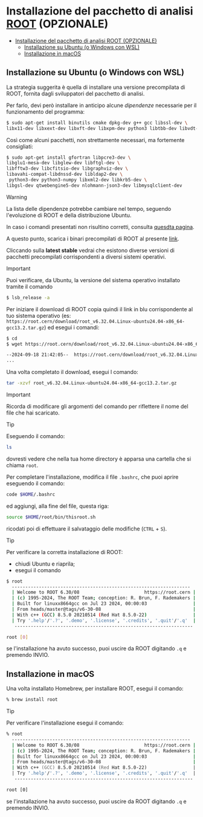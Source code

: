 # Installazione del pacchetto di analisi [ROOT](https://root.cern/) (OPZIONALE)

- [Installazione del pacchetto di analisi ROOT (OPZIONALE)](#installazione-del-pacchetto-di-analisi-root-opzionale)
  - [Installazione su Ubuntu (o Windows con WSL)](#installazione-su-ubuntu-o-windows-con-wsl)
  - [Installazione in macOS](#installazione-in-macos)

## Installazione su Ubuntu (o Windows con WSL)

La strategia suggerita è quella di installare una versione precompilata di ROOT, fornita dagli sviluppatori del
pacchetto di analisi.

Per farlo, devi però installare in anticipo alcune _dipendenze_ necessarie per il funzionamento del programma:

```bash
$ sudo apt-get install binutils cmake dpkg-dev g++ gcc libssl-dev \
libx11-dev libxext-dev libxft-dev libxpm-dev python3 libtbb-dev libvdt-dev libgif-dev
```

Così come alcuni pacchetti, non strettamente necessari, ma fortemente consigliati:

```bash
$ sudo apt-get install gfortran libpcre3-dev \
libglu1-mesa-dev libglew-dev libftgl-dev \
libfftw3-dev libcfitsio-dev libgraphviz-dev \
libavahi-compat-libdnssd-dev libldap2-dev \
 python3-dev python3-numpy libxml2-dev libkrb5-dev \
libgsl-dev qtwebengine5-dev nlohmann-json3-dev libmysqlclient-dev
```

> [!WARNING]
> La lista delle dipendenze potrebbe cambiare nel tempo, seguendo l'evoluzione di ROOT e della distribuzione Ubuntu.
>
> In caso i comandi presentati non risultino corretti, consulta
> [quesdta pagina](https://root.cern/install/dependencies/).

A questo punto, scarica i binari precompilati di ROOT al presente [link](https://root.cern/install/all_releases/).

Cliccando sulla **latest stable** vedrai che esistono diverse versioni di pacchetti precompilati corrispondenti a 
diversi sistemi operativi.

> [!IMPORTANT]
> Puoi verificare, da Ubuntu, la versione del sistema operativo installato tramite il comando
>
> ```bash
> $ lsb_release -a
> ```

Per iniziare il download di ROOT copia quindi il link in blu corrispondente al tuo sistema operativo (es:
`https://root.cern/download/root_v6.32.04.Linux-ubuntu24.04-x86_64-gcc13.2.tar.gz`) ed esegui i comandi:

```bash
$ cd
$ wget https://root.cern/download/root_v6.32.04.Linux-ubuntu24.04-x86_64-gcc13.2.tar.gz

--2024-09-18 21:42:05--  https://root.cern/download/root_v6.32.04.Linux-ubuntu24.04-x86_64-gcc13.2.tar.gz
...
```

Una volta completato il download, esegui l comando:

```bash
tar -xzvf root_v6.32.04.Linux-ubuntu24.04-x86_64-gcc13.2.tar.gz
```

> [!IMPORTANT]
> Ricorda di modificare gli argomenti del comando per riflettere il nome del file che hai scaricato.

> [!TIP]
> Eseguendo il comando:
>
> ```bash
> ls
> ```
>
> dovresti vedere che nella tua home directory è apparsa una cartella che si chiama `root`.

Per completare l'installazione, modifica il file `.bashrc`, che puoi aprire eseguendo il comando:

```bash
code $HOME/.bashrc
```

ed aggiungi, alla fine del file, questa riga:

```bash
source $HOME/root/bin/thisroot.sh
```

ricodati poi di effettuare il salvataggio delle modifiche (`CTRL` + `S`).

> [!TIP]
> Per verificare la corretta installazione di ROOT:
>
> - chiudi Ubuntu e riaprila;
> - esegui il comando
>
> ```bash
> $ root
>   ------------------------------------------------------------------
>   | Welcome to ROOT 6.30/08                        https://root.cern |
>   | (c) 1995-2024, The ROOT Team; conception: R. Brun, F. Rademakers |
>   | Built for linuxx8664gcc on Jul 23 2024, 00:00:03                 |
>   | From heads/master@tags/v6-30-08                                  |
>   | With c++ (GCC) 8.5.0 20210514 (Red Hat 8.5.0-22)                 |
>   | Try '.help'/'.?', '.demo', '.license', '.credits', '.quit'/'.q'  |
>    ------------------------------------------------------------------
> 
> root [0] 
> ```
>
> se l'installazione ha avuto successo, puoi uscire da ROOT digitando `.q` e premendo INVIO.

## Installazione in macOS

Una volta installato Homebrew, per installare ROOT, esegui il comando:

```zsh
% brew install root
```

> [!TIP]
> Per verificare l'installazione esegui il comando:
>
> ```zsh
> % root
>   ------------------------------------------------------------------
>   | Welcome to ROOT 6.30/08                        https://root.cern |
>   | (c) 1995-2024, The ROOT Team; conception: R. Brun, F. Rademakers |
>   | Built for linuxx8664gcc on Jul 23 2024, 00:00:03                 |
>   | From heads/master@tags/v6-30-08                                  |
>   | With c++ (GCC) 8.5.0 20210514 (Red Hat 8.5.0-22)                 |
>   | Try '.help'/'.?', '.demo', '.license', '.credits', '.quit'/'.q'  |
>    ------------------------------------------------------------------
> 
> root [0] 
> ```
>
> se l'installazione ha avuto successo, puoi uscire da ROOT digitando `.q` e premendo INVIO.
